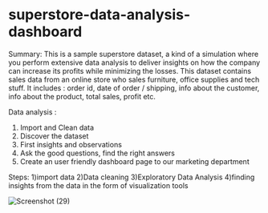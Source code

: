# superstore-data-analysis-dashboard
Summary:
This is a sample superstore dataset, a kind of a simulation where you perform extensive data analysis to deliver insights on how the company can increase its profits while minimizing the losses.
This dataset contains sales data from an online store who sales furniture, office supplies and tech stuff.
It includes : order id, date of order / shipping, info about the customer, info about the product, total sales, profit etc.

Data analysis :
1. Import and Clean data
2. Discover the dataset
3. First insights and observations
6. Ask the good questions, find the right answers
7. Create an user friendly dashboard page to our marketing department

Steps: 
1)import data
2)Data cleaning
3)Exploratory Data Analysis
4)finding insights from the data in the form of visualization tools


![Screenshot (29)](https://user-images.githubusercontent.com/94173810/234064216-a43c91cb-6482-4309-a902-84c10845d07c.png)
